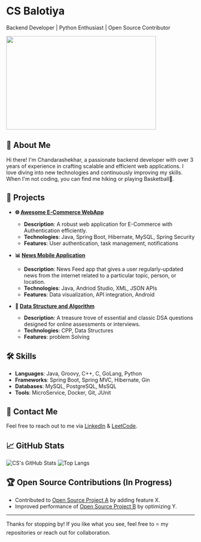 # CS Balotiya
Backend Developer | Python Enthusiast | Open Source Contributor

<img src="https://user-images.githubusercontent.com/74038190/212749171-b84692a8-2b04-4e3b-93ca-ac14705da224.gif" width="400" height="250">


## 🌟 About Me
Hi there! I'm Chandarashekhar, a passionate backend developer with over 3 years of experience in crafting scalable and efficient web applications. I love diving into new technologies and continuously improving my skills. When I'm not coding, you can find me hiking or playing Basketball🏀.

## 🚀 Projects
- **🌐 [Awesome E-Commerce WebApp](https://github.com/csbalotiya/ECommerceServerApp)**
  - **Description**: A robust web application for E-Commerce with Authentication efficiently.
  - **Technologies**: Java, Spring Boot, Hibernate, MySQL, Spring Security
  - **Features**: User authentication, task management, notifications

- **📊 [News Mobile Application](https://github.com/csbalotiya/My-News-App)**
  - **Description**: News Feed app that gives a user regularly-updated news from the internet related to a particular topic, person, or location.
  - **Technologies**: Java, Andriod Studio, XML, JSON APIs
  - **Features**: Data visualization, API integration, Android
 
- **🧠 [Data Structure and Algorithm](https://github.com/csbalotiya/Data-Structure-And-Algorithms)**
  - **Description**: A treasure trove of essential and classic DSA questions designed for online assessments or interviews.
  - **Technologies**: CPP, Data Structures
  - **Features**: problem Solving

## 🛠️ Skills
- **Languages**: Java, Groovy, C++, C, GoLang, Python
- **Frameworks**: Spring Boot, Spring MVC, Hibernate, Gin
- **Databases**: MySQL, PostgreSQL, MsSQL
- **Tools**: MicroService, Docker, Git, JUnit 

## 🔗 Contact Me
Feel free to reach out to me via [LinkedIn](https://www.linkedin.com/in/chandrashekhar-balotiya-6a44141aa) & [LeetCode](https://leetcode.com/u/cs_balotiya/).

## 📈 GitHub Stats
![CS's GitHub Stats](https://github-readme-stats.vercel.app/api?username=csbalotiya&show_icons=true&theme=radical)
![Top Langs](https://github-readme-stats.vercel.app/api/top-langs/?username=csbalotiya&layout=compact&theme=radical)

## 🏆 Open Source Contributions (In Progress)
- Contributed to [Open Source Project A](https://github.com/opensource/project-a) by adding feature X.
- Improved performance of [Open Source Project B](https://github.com/opensource/project-b) by optimizing Y.

---

Thanks for stopping by! If you like what you see, feel free to ⭐️ my repositories or reach out for collaboration.

<!---
csbalotiya/csbalotiya is a ✨ special ✨ repository because its `README.md` (this file) appears on your GitHub profile.
You can click the Preview link to take a look at your changes.
--->

